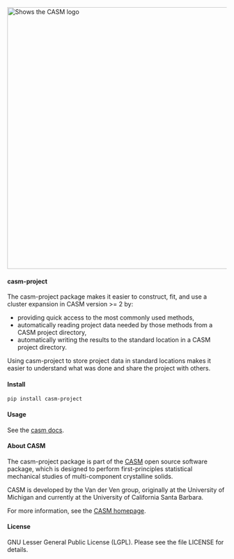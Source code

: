 <img alt="Shows the CASM logo" src="https://raw.githubusercontent.com/prisms-center/CASMcode_global/main/python/doc/_static/logo.svg" width="600" />

#### casm-project

The casm-project package makes it easier to construct, fit, and use a cluster expansion in CASM version >= 2 by:

- providing quick access to the most commonly used methods,
- automatically reading project data needed by those methods from a CASM project directory,
- automatically writing the results to the standard location in a CASM project directory.

Using casm-project to store project data in standard locations makes it easier to understand what was done and share the project with others. 


#### Install

    pip install casm-project


#### Usage

See the [casm docs](https://prisms-center.github.io/CASMcode_pydocs/casm/overview/latest/).


#### About CASM

The casm-project package is part of the [CASM](https://prisms-center.github.io/CASMcode_docs/) open source software package, which is designed to perform first-principles statistical mechanical studies of multi-component crystalline solids.

CASM is developed by the Van der Ven group, originally at the University of Michigan and currently at the University of California Santa Barbara.

For more information, see the [CASM homepage](https://prisms-center.github.io/CASMcode_docs/).


#### License

GNU Lesser General Public License (LGPL). Please see the file LICENSE for details.

